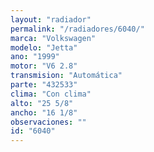```yaml
---
layout: "radiador"
permalink: "/radiadores/6040/"
marca: "Volkswagen"
modelo: "Jetta"
ano: "1999"
motor: "V6 2.8"
transmision: "Automática"
parte: "432533"
clima: "Con clima"
alto: "25 5/8"
ancho: "16 1/8"
observaciones: ""
id: "6040"
---
```


